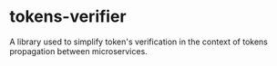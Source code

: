 # tokens-verifier
A library used to simplify token's verification in the context of tokens propagation between microservices. 
